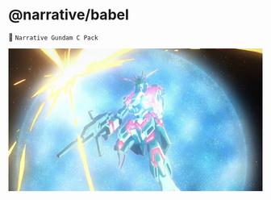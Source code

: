 # @narrative/babel

🤖 `Narrative Gundam C Pack`

<img src="../../public/images/narrative-gundam-c-pack.jpg" alt="Narrative">